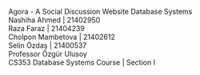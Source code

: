 Agora - A Social Discussion Website Database Systems <br/>
Nashiha Ahmed | 21402950 <br/>
Raza Faraz | 21404239 <br/>
Cholpon Mambetova | 21402612 <br/> 
Selin Özdaş | 21400537 <br/>
Professor Özgür Ulusoy <br/>
CS353 Database Systems Course | Section I <br/>
